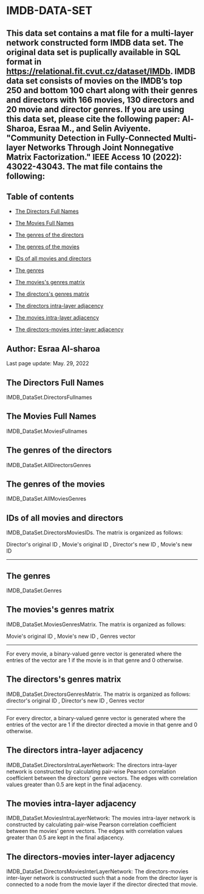 # IMDB-DATA-SET
This data set contains a mat file for a multi-layer network constructed form IMDB data set. The original data set is puplically available in SQL format in https://relational.fit.cvut.cz/dataset/IMDb.
IMDB data set consists of movies on the IMDB’s top 250 and bottom 100 chart along with their genres and directors with  166 movies, 130 directors and 20 movie and director genres. If you are using this data set, please cite the following paper:
Al-Sharoa, Esraa M., and Selin Aviyente. "Community Detection in Fully-Connected Multi-layer Networks Through Joint Nonnegative Matrix Factorization." IEEE Access 10 (2022): 43022-43043.
The mat file contains the following:
-----------------------------------------------------------------
## Table of contents
* [The Directors Full Names](#The-Directors-Full-Names) 

* [The Movies Full Names](#The-Movies-Full-Names)

* [The genres of the directors](#The-genres-of-the-directors)
* [The genres of the movies](#The-genres-of-the-movies)
* [IDs of all movies and directors](#IDs-of-all-movies-and-directors)
* [The genres](#The-genres)
* [The movies's genres matrix ](#The-movies's-genres-matrix) 
* [The directors's genres matrix](#The-directors's-genres-matrix)
* [The directors intra-layer adjacency](#The-directors-intra-layer-adjacency)
* [The movies intra-layer adjacency](#The-movies-intra-layer-adjacency)
* [The directors-movies inter-layer adjacency](#The-directors-movies-inter-layer-adjacency)

## Author: Esraa Al-sharoa
Last page update: May. 29, 2022


## The Directors Full Names
IMDB_DataSet.DirectorsFullnames

## The Movies Full Names
IMDB_DataSet.MoviesFullnames

## The genres of the directors
IMDB_DataSet.AllDirectorsGenres

## The genres of the movies
IMDB_DataSet.AllMoviesGenres

## IDs of all movies and directors
IMDB_DataSet.DirectorsMoviesIDs. The matrix is organized as follows:

Director's original ID ,    Movie's original ID  , Director's new ID ,  Movie's new ID
----------------------     -------------------   -----------------   --------------

## The genres
IMDB_DataSet.Genres


## The movies's genres matrix 
IMDB_DataSet.MoviesGenresMatrix. The matrix is organized as follows:

Movie's original ID , Movie's new ID  , Genres vector
-------------------  --------------  -------------
For every movie, a binary-valued genre vector is generated where the entries of the vector are 1 if the movie is in that genre and 0 otherwise.


## The directors's genres matrix
IMDB_DataSet.DirectorsGenresMatrix. The matrix is organized as follows:
director's original ID ,  Director's new ID  , Genres vector
----------------------   -----------------   -------------
For every director, a binary-valued genre vector is generated where the entries of the vector are 1 if the director directed a movie in that genre and 0 otherwise.


## The directors intra-layer adjacency
IMDB_DataSet.DirectorsIntraLayerNetwork: The directors intra-layer network is constructed by calculating pair-wise Pearson correlation coefficient between
the directors’ genre vectors. The edges with correlation values
greater than 0.5 are kept in the final adjacency.

  
## The movies intra-layer adjacency
IMDB_DataSet.MoviesIntraLayerNetwork: The movies intra-layer network is constructed by calculating pair-wise Pearson correlation coefficient between
the movies’ genre vectors. The edges with correlation values
greater than 0.5 are kept in the final adjacency.



## The directors-movies inter-layer adjacency
IMDB_DataSet.DirectorsMoviesInterLayerNetwork: The directors-movies inter-layer network is constructed
such that a node from the director layer is connected to a
node from the movie layer if the director directed that movie.



